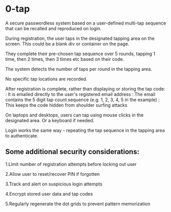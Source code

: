 # 0-tap
A secure passwordless system based on a user-defined multi-tap sequence that can be recalled and reproduced on login.

During registration, the user taps in the designated tapping area on the screen. This could be a blank div or container on the page.

They complete their pre-chosen tap sequence over 5 rounds, tapping 1 time, then 2 times, then 3 times etc based on their code.

The system detects the number of taps per round in the tapping area. 

No specific tap locations are recorded.

After registration is complete, rather than displaying or storing the tap code:
                        : It is emailed directly to the user's registered email address
                        : The email contains the 5 digit tap count sequence (e.g. 1, 2, 3, 4, 5 in the example)
                        : This keeps the code hidden from shoulder surfing attacks
                        
On laptops and desktops, users can tap using mouse clicks in the designated area. Or a keyboard if needed.

Login works the same way - repeating the tap sequence in the tapping area to authenticate.

## Some additional security considerations:
1.Limit number of registration attempts before locking out user

2.Allow user to reset/recover PIN if forgotten

3.Track and alert on suspicious login attempts

4.Encrypt stored user data and tap codes

5.Regularly regenerate the dot grids to prevent pattern memorization

